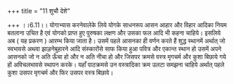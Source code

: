 +++
title = "11 शुचौ देशे"

+++
।।6.11।। योगाभ्यास करनेवालेके लिये योगके साधनरूप आसन आहार और विहार आदिका
नियम बतलाना उचित है एवं योगको प्राप्त हुए पुरुषका लक्षण और उसका फल आदि
भी कहना चाहिये। इसलिये अब ( यह प्रकरण ) आरम्भ किया जाता है। उसमें पहले
आसनका ही वर्णन करते हैं शुद्ध स्थानमें अर्थात् जो स्वभावसे अथवा
झाड़नेबुहारने आदि संस्कारोंसे साफ किया हुआ पवित्र और एकान्त स्थान हो
उसमें अपने आसनको जो न अति ऊँचा हो और न अति नीचा हो और जिसपर क्रमसे
वस्त्र मृगचर्म और कुशा बिछाये गये हों अविचलभावसे स्थापन करके। यहाँ
पाठक्रमसे उन वस्त्रादिका क्रम उलटा समझना चाहिये अर्थात् पहले कुशा उसपर
मृगचर्म और फिर उसपर वस्त्र बिछावे।
